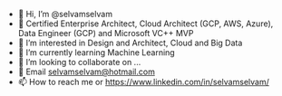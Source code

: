 - 👋 Hi, I’m @selvamselvam
- 📗 Certified Enterprise Architect, Cloud Architect (GCP, AWS, Azure), Data Engineer (GCP) and Microsoft VC++ MVP
- 👀 I’m interested in Design and Architect, Cloud and Big Data
- 🌱 I’m currently learning Machine Learning
- 💞️ I’m looking to collaborate on ...
- 📧 Email selvamselvam@hotmail.com
- 📫 How to reach me  or https://www.linkedin.com/in/selvamselvam/

<!---
selvamselvam/selvamselvam is a ✨ special ✨ repository because its `README.md` (this file) appears on your GitHub profile.
You can click the Preview link to take a look at your changes.
--->

